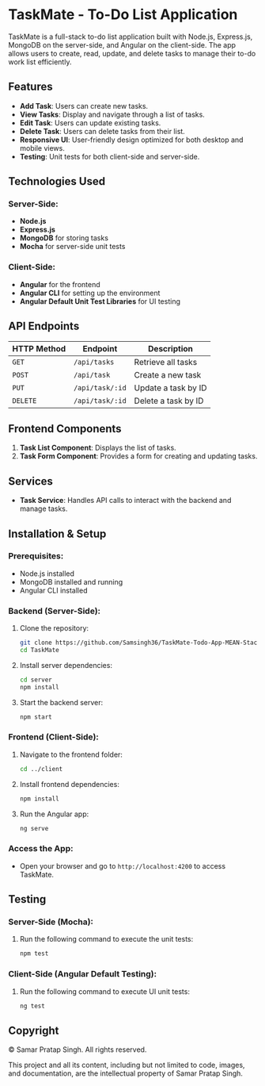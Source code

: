 # TaskMate - To-Do List Application

TaskMate is a full-stack to-do list application built with Node.js, Express.js, MongoDB on the server-side, and Angular on the client-side. The app allows users to create, read, update, and delete tasks to manage their to-do work list efficiently.

## Features

- **Add Task**: Users can create new tasks.
- **View Tasks**: Display and navigate through a list of tasks.
- **Edit Task**: Users can update existing tasks.
- **Delete Task**: Users can delete tasks from their list.
- **Responsive UI**: User-friendly design optimized for both desktop and mobile views.
- **Testing**: Unit tests for both client-side and server-side.

## Technologies Used

### Server-Side:
- **Node.js**
- **Express.js**
- **MongoDB** for storing tasks
- **Mocha** for server-side unit tests

### Client-Side:
- **Angular** for the frontend
- **Angular CLI** for setting up the environment
- **Angular Default Unit Test Libraries** for UI testing

## API Endpoints

| HTTP Method | Endpoint            | Description                      |
|-------------|---------------------|----------------------------------|
| `GET`       | `/api/tasks`        | Retrieve all tasks               |
| `POST`      | `/api/task`         | Create a new task                |
| `PUT`       | `/api/task/:id`     | Update a task by ID              |
| `DELETE`    | `/api/task/:id`     | Delete a task by ID              |

## Frontend Components

1. **Task List Component**: Displays the list of tasks.
2. **Task Form Component**: Provides a form for creating and updating tasks.

## Services

- **Task Service**: Handles API calls to interact with the backend and manage tasks.

## Installation & Setup

### Prerequisites:
- Node.js installed
- MongoDB installed and running
- Angular CLI installed

### Backend (Server-Side):
1. Clone the repository:
   ```bash
   git clone https://github.com/Samsingh36/TaskMate-Todo-App-MEAN-Stack
   cd TaskMate
   ```
2. Install server dependencies:
   ```bash
   cd server
   npm install
   ```
3. Start the backend server:
   ```bash
   npm start
   ```

### Frontend (Client-Side):
1. Navigate to the frontend folder:
   ```bash
   cd ../client
   ```
2. Install frontend dependencies:
   ```bash
   npm install
   ```
3. Run the Angular app:
   ```bash
   ng serve
   ```

### Access the App:
- Open your browser and go to `http://localhost:4200` to access TaskMate.

## Testing

### Server-Side (Mocha):
1. Run the following command to execute the unit tests:
   ```bash
   npm test
   ```

### Client-Side (Angular Default Testing):
1. Run the following command to execute UI unit tests:
   ```bash
   ng test
   ```

## Copyright

© Samar Pratap Singh. All rights reserved.

This project and all its content, including but not limited to code, images, and documentation, are the intellectual property of Samar Pratap Singh. 

